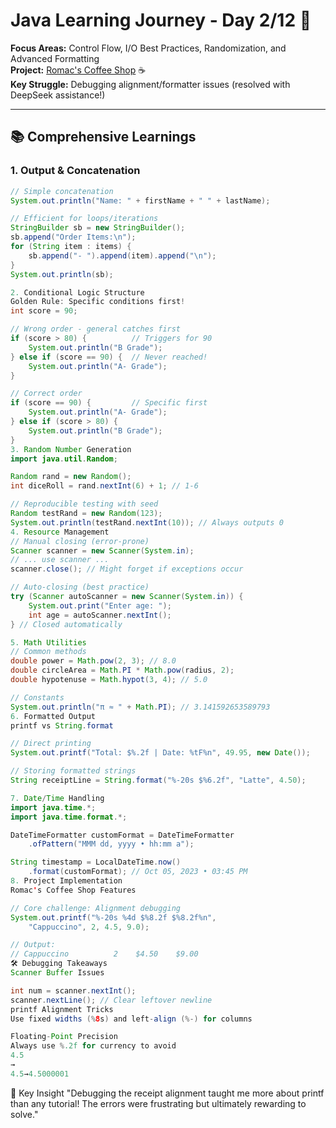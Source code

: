 # Java Learning Journey - Day 2/12 🚀

**Focus Areas:** Control Flow, I/O Best Practices, Randomization, and Advanced Formatting  
**Project:** [Romac's Coffee Shop](https://github.com/David-Romak/14days_java) ☕  
**Key Struggle:** Debugging alignment/formatter issues (resolved with DeepSeek assistance!)

---

## 📚 Comprehensive Learnings

### 1. Output & Concatenation
```java
// Simple concatenation
System.out.println("Name: " + firstName + " " + lastName);

// Efficient for loops/iterations
StringBuilder sb = new StringBuilder();
sb.append("Order Items:\n");
for (String item : items) {
    sb.append("- ").append(item).append("\n");
}
System.out.println(sb);

2. Conditional Logic Structure
Golden Rule: Specific conditions first!
int score = 90;

// Wrong order - general catches first
if (score > 80) {          // Triggers for 90
    System.out.println("B Grade");
} else if (score == 90) {  // Never reached!
    System.out.println("A- Grade");
}

// Correct order
if (score == 90) {         // Specific first
    System.out.println("A- Grade");
} else if (score > 80) {
    System.out.println("B Grade");
}
3. Random Number Generation
import java.util.Random;

Random rand = new Random(); 
int diceRoll = rand.nextInt(6) + 1; // 1-6

// Reproducible testing with seed
Random testRand = new Random(123); 
System.out.println(testRand.nextInt(10)); // Always outputs 0
4. Resource Management
// Manual closing (error-prone)
Scanner scanner = new Scanner(System.in);
// ... use scanner ...
scanner.close(); // Might forget if exceptions occur

// Auto-closing (best practice)
try (Scanner autoScanner = new Scanner(System.in)) {
    System.out.print("Enter age: ");
    int age = autoScanner.nextInt();
} // Closed automatically

5. Math Utilities
// Common methods
double power = Math.pow(2, 3); // 8.0
double circleArea = Math.PI * Math.pow(radius, 2);
double hypotenuse = Math.hypot(3, 4); // 5.0

// Constants
System.out.println("π ≈ " + Math.PI); // 3.141592653589793
6. Formatted Output
printf vs String.format

// Direct printing
System.out.printf("Total: $%.2f | Date: %tF%n", 49.95, new Date());

// Storing formatted strings
String receiptLine = String.format("%-20s $%6.2f", "Latte", 4.50);

7. Date/Time Handling
import java.time.*;
import java.time.format.*;

DateTimeFormatter customFormat = DateTimeFormatter
    .ofPattern("MMM dd, yyyy • hh:mm a");

String timestamp = LocalDateTime.now()
    .format(customFormat); // Oct 05, 2023 • 03:45 PM
8. Project Implementation
Romac's Coffee Shop Features

// Core challenge: Alignment debugging
System.out.printf("%-20s %4d $%8.2f $%8.2f%n", 
    "Cappuccino", 2, 4.5, 9.0);

// Output:
// Cappuccino          2    $4.50    $9.00
🛠️ Debugging Takeaways
Scanner Buffer Issues

int num = scanner.nextInt();
scanner.nextLine(); // Clear leftover newline
printf Alignment Tricks
Use fixed widths (%8s) and left-align (%-) for columns

Floating-Point Precision
Always use %.2f for currency to avoid 
4.5
→
4.5→4.5000001

```
💬 Key Insight
"Debugging the receipt alignment taught me more about printf than any tutorial! The errors were frustrating but ultimately rewarding to solve."
